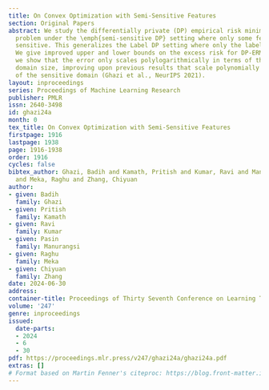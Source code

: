 ```yaml
---
title: On Convex Optimization with Semi-Sensitive Features
section: Original Papers
abstract: We study the differentially private (DP) empirical risk minimization (ERM)
  problem under the \emph{semi-sensitive DP} setting where only some features are
  sensitive. This generalizes the Label DP setting where only the label is sensitive.
  We give improved upper and lower bounds on the excess risk for DP-ERM. In particular,
  we show that the error only scales polylogarithmically in terms of the sensitive
  domain size, improving upon previous results that scale polynomially in the size
  of the sensitive domain (Ghazi et al., NeurIPS 2021).
layout: inproceedings
series: Proceedings of Machine Learning Research
publisher: PMLR
issn: 2640-3498
id: ghazi24a
month: 0
tex_title: On Convex Optimization with Semi-Sensitive Features
firstpage: 1916
lastpage: 1938
page: 1916-1938
order: 1916
cycles: false
bibtex_author: Ghazi, Badih and Kamath, Pritish and Kumar, Ravi and Manurangsi, Pasin
  and Meka, Raghu and Zhang, Chiyuan
author:
- given: Badih
  family: Ghazi
- given: Pritish
  family: Kamath
- given: Ravi
  family: Kumar
- given: Pasin
  family: Manurangsi
- given: Raghu
  family: Meka
- given: Chiyuan
  family: Zhang
date: 2024-06-30
address:
container-title: Proceedings of Thirty Seventh Conference on Learning Theory
volume: '247'
genre: inproceedings
issued:
  date-parts:
  - 2024
  - 6
  - 30
pdf: https://proceedings.mlr.press/v247/ghazi24a/ghazi24a.pdf
extras: []
# Format based on Martin Fenner's citeproc: https://blog.front-matter.io/posts/citeproc-yaml-for-bibliographies/
---
```


